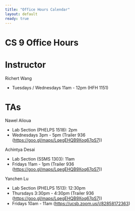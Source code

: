 ```yaml
---
title: "Office Hours Calendar"
layout: default
ready: true
---
```


<h1><strong>CS 9 Office Hours</strong></h1>

# Instructor
Richert Wang

* Tuesdays / Wednesdays 11am - 12pm (HFH 1151)

# TAs

Nawel Alioua
* Lab Section (PHELPS 1518): 2pm
* Wednesdays 3pm - 5pm (Trailer 936 (https://goo.gl/maps/LqegEHQB9Xoq67pS7))

Achintya Desai
* Lab Section (SSMS 1303): 11am 
* Fridays 11am - 1pm (Trailer 936 (https://goo.gl/maps/LqegEHQB9Xoq67pS7))

Yanchen Lu
* Lab Section (PHELPS 1513): 12:30pm
* Thursdays 3:30pm - 4:30pm (Trailer 936 (https://goo.gl/maps/LqegEHQB9Xoq67pS7))
* Fridays 10am - 11am (https://ucsb.zoom.us/j/82858172363)
